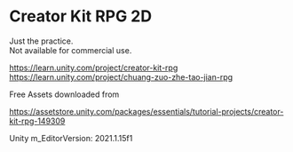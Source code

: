 # Creator Kit RPG 2D
  
Just the practice.  
Not available for commercial use.  
  
https://learn.unity.com/project/creator-kit-rpg  
https://learn.unity.com/project/chuang-zuo-zhe-tao-jian-rpg  
  
Free Assets downloaded from  
  
https://assetstore.unity.com/packages/essentials/tutorial-projects/creator-kit-rpg-149309  
  
Unity m_EditorVersion:  2021.1.15f1  
  